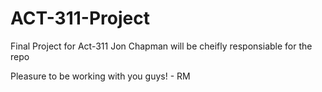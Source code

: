 # ACT-311-Project
Final Project for Act-311
Jon Chapman will be cheifly responsiable for the repo

Pleasure to be working with you guys! - RM
